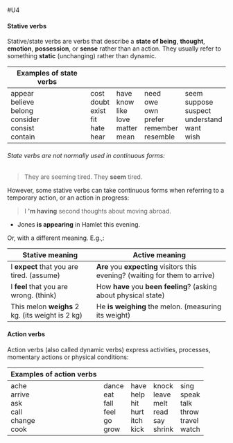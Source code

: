 #U4
#### Stative verbs
Stative/state verbs are verbs that describe a **state of being**, **thought**, **emotion**, **possession**, or **sense** rather than an action. They usually refer to something **static** (unchanging) rather than dynamic.

| Examples of state verbs                                                 |                                                         |                                                          |                                                                |                                                                    |
| ----------------------------------------------------------------------- | ------------------------------------------------------- | -------------------------------------------------------- | -------------------------------------------------------------- | ------------------------------------------------------------------ |
| appear  <br>believe  <br>belong  <br>consider  <br>consist  <br>contain | cost  <br>doubt  <br>exist  <br>fit  <br>hate  <br>hear | have  <br>know  <br>like  <br>love  <br>matter  <br>mean | need  <br>owe  <br>own  <br>prefer  <br>remember  <br>resemble | seem  <br>suppose  <br>suspect  <br>understand  <br>want  <br>wish |
###### State verbs are not normally used in continuous forms:

> They are seeming tired. They **seem** tired.

However, some stative verbs can take continuous forms when referring to a temporary action, or an action in progress:

> I **'m having** second thoughts about moving abroad.  
- Jones **is appearing** in Hamlet this evening.

Or, with a different meaning. E.g.,:

| Stative meaning                                  | Active meaning                                                                |
| ------------------------------------------------ | ----------------------------------------------------------------------------- |
| I **expect** that you are tired. (assume)        | **Are** you **expecting** visitors this evening? (waiting for them to arrive) |
| I **feel** that you are wrong. (think)           | How **have** you **been feeling**? (asking about physical state)              |
| This melon **weighs** 2 kg. (its weight is 2 kg) | He **is weighing** the melon. (measuring its weight)                          |

#### Action verbs
Action verbs (also called dynamic verbs) express activities, processes, momentary actions or physical conditions:

| Examples of action verbs                                  |                                                      |                                                       |                                                           |                                                             |
| --------------------------------------------------------- | ---------------------------------------------------- | ----------------------------------------------------- | --------------------------------------------------------- | ----------------------------------------------------------- |
| ache  <br>arrive  <br>ask  <br>call  <br>change  <br>cook | dance  <br>eat  <br>fall  <br>feel  <br>go  <br>grow | have  <br>help  <br>hit  <br>hurt  <br>itch  <br>kick | knock  <br>leave  <br>melt  <br>read  <br>say  <br>shrink | sing  <br>speak  <br>talk  <br>throw  <br>travel  <br>watch |
